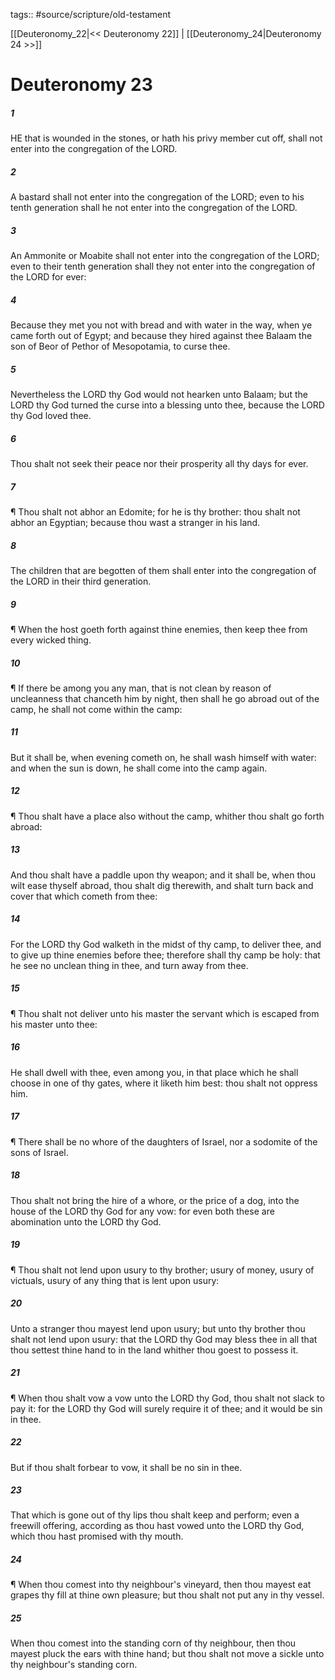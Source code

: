 tags:: #source/scripture/old-testament

[[Deuteronomy_22|<< Deuteronomy 22]] | [[Deuteronomy_24|Deuteronomy 24 >>]]

# Deuteronomy 23

##### 1

HE that is wounded in the stones, or hath his privy member cut off, shall not enter into the congregation of the LORD.

##### 2

A bastard shall not enter into the congregation of the LORD; even to his tenth generation shall he not enter into the congregation of the LORD.

##### 3

An Ammonite or Moabite shall not enter into the congregation of the LORD; even to their tenth generation shall they not enter into the congregation of the LORD for ever:

##### 4

Because they met you not with bread and with water in the way, when ye came forth out of Egypt; and because they hired against thee Balaam the son of Beor of Pethor of Mesopotamia, to curse thee.

##### 5

Nevertheless the LORD thy God would not hearken unto Balaam; but the LORD thy God turned the curse into a blessing unto thee, because the LORD thy God loved thee.

##### 6

Thou shalt not seek their peace nor their prosperity all thy days for ever.

##### 7

¶ Thou shalt not abhor an Edomite; for he is thy brother: thou shalt not abhor an Egyptian; because thou wast a stranger in his land.

##### 8

The children that are begotten of them shall enter into the congregation of the LORD in their third generation.

##### 9

¶ When the host goeth forth against thine enemies, then keep thee from every wicked thing.

##### 10

¶ If there be among you any man, that is not clean by reason of uncleanness that chanceth him by night, then shall he go abroad out of the camp, he shall not come within the camp:

##### 11

But it shall be, when evening cometh on, he shall wash himself with water: and when the sun is down, he shall come into the camp again.

##### 12

¶ Thou shalt have a place also without the camp, whither thou shalt go forth abroad:

##### 13

And thou shalt have a paddle upon thy weapon; and it shall be, when thou wilt ease thyself abroad, thou shalt dig therewith, and shalt turn back and cover that which cometh from thee:

##### 14

For the LORD thy God walketh in the midst of thy camp, to deliver thee, and to give up thine enemies before thee; therefore shall thy camp be holy: that he see no unclean thing in thee, and turn away from thee.

##### 15

¶ Thou shalt not deliver unto his master the servant which is escaped from his master unto thee:

##### 16

He shall dwell with thee, even among you, in that place which he shall choose in one of thy gates, where it liketh him best: thou shalt not oppress him.

##### 17

¶ There shall be no whore of the daughters of Israel, nor a sodomite of the sons of Israel.

##### 18

Thou shalt not bring the hire of a whore, or the price of a dog, into the house of the LORD thy God for any vow: for even both these are abomination unto the LORD thy God.

##### 19

¶ Thou shalt not lend upon usury to thy brother; usury of money, usury of victuals, usury of any thing that is lent upon usury:

##### 20

Unto a stranger thou mayest lend upon usury; but unto thy brother thou shalt not lend upon usury: that the LORD thy God may bless thee in all that thou settest thine hand to in the land whither thou goest to possess it.

##### 21

¶ When thou shalt vow a vow unto the LORD thy God, thou shalt not slack to pay it: for the LORD thy God will surely require it of thee; and it would be sin in thee.

##### 22

But if thou shalt forbear to vow, it shall be no sin in thee.

##### 23

That which is gone out of thy lips thou shalt keep and perform; even a freewill offering, according as thou hast vowed unto the LORD thy God, which thou hast promised with thy mouth.

##### 24

¶ When thou comest into thy neighbour's vineyard, then thou mayest eat grapes thy fill at thine own pleasure; but thou shalt not put any in thy vessel.

##### 25

When thou comest into the standing corn of thy neighbour, then thou mayest pluck the ears with thine hand; but thou shalt not move a sickle unto thy neighbour's standing corn.

